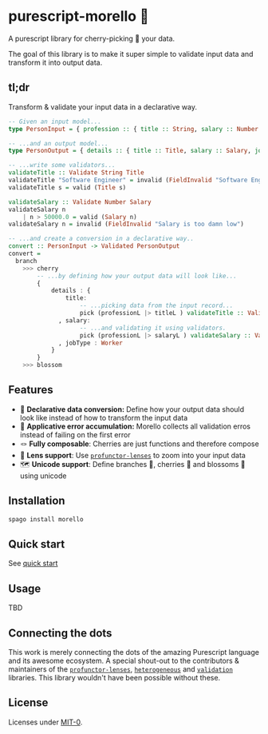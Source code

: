 # purescript-morello 🌸

A purescript library for cherry-picking 🍒 your data.

The goal of this library is to make it super simple to validate input data and transform it into output data.

## tl;dr 
Transform & validate your input data in a declarative way.

```purescript
-- Given an input model...
type PersonInput = { profession :: { title :: String, salary :: Number } }

-- ...and an output model...
type PersonOutput = { details :: { title :: Title, salary :: Salary, jobType :: JobType } }

-- ...write some validators...
validateTitle :: Validate String Title
validateTitle "Software Engineer" = invalid (FieldInvalid "Software Engineering is not a serious profession")
validateTitle s = valid (Title s)

validateSalary :: Validate Number Salary
validateSalary n 
    | n > 50000.0 = valid (Salary n)
validateSalary n = invalid (FieldInvalid "Salary is too damn low")

-- ...and create a conversion in a declarative way.. 
convert :: PersonInput -> Validated PersonOutput
convert =
  branch 
    >>> cherry 
        -- ...by defining how your output data will look like...
        { 
            details : { 
                title: 
                    -- ...picking data from the input record... 
                    pick (professionL |> titleL ) validateTitle :: Validator PersonInput Title
              , salary:
                    -- ...and validating it using validators.
                    pick (professionL |> salaryL ) validateSalary :: Validator PersonInput Salary
              , jobType : Worker
            }
        }
    >>> blossom 
```

## Features

- 📰 **Declarative data conversion:** Define how your output data should look like instead of how to transform the input data
- 🧺 **Applicative error accumulation:** Morello collects all validation erros instead of failing on the first error
- 🪢 **Fully composable**: Cherries are just functions and therefore compose
- 🔭 **Lens support**: Use [`profunctor-lenses`](https://github.com/purescript-contrib/purescript-profunctor-lenses) to zoom into your input data
- 🗺️ **Unicode support**: Define branches 🌱, cherries 🍒 and blossoms 🌸 using unicode

## Installation

```bash
spago install morello
```

## Quick start

See [quick start](./docs/quickstart.md)


## Usage 

TBD

## Connecting the dots 

This work is merely connecting the dots of the amazing Purescript language and its awesome ecosystem. A special shout-out to the contributors & maintainers of the [`profunctor-lenses`](https://github.com/purescript-contrib/purescript-profunctor-lenses), [`heterogeneous`](https://github.com/natefaubion/purescript-heterogeneous/) and [`validation`](https://github.com/purescript/purescript-validation) libraries. This library wouldn't have been possible without these.


## License 

Licenses under [MIT-0](LICENSE).